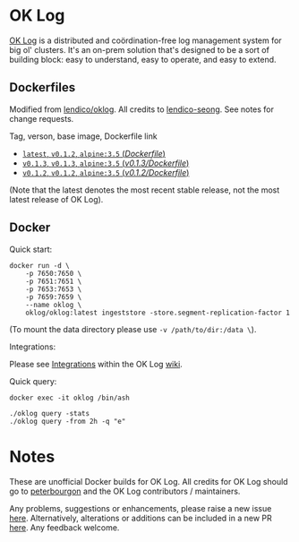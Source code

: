# OK Log

[OK Log](https://github.com/oklog/oklog) is a distributed and coördination-free log management system for big ol' clusters. It's an on-prem solution that's designed to be a sort of building block: easy to understand, easy to operate, and easy to extend.

## Dockerfiles

Modified from [lendico/oklog](https://hub.docker.com/r/lendico/oklog). All credits to [lendico-seong](https://github.com/lendico-seong). See notes for change requests.

Tag, verson, base image, Dockerfile link

-	[`latest`, `v0.1.2`, `alpine:3.5` (*Dockerfile*)](https://github.com/m247suppport/oklog/blob/master/Dockerfile)
-	[`v0.1.3`, `v0.1.3`, `alpine:3.5` (*v0.1.3/Dockerfile*)](https://github.com/m247suppport/oklog/blob/master/v0.1.3/Dockerfile)
-	[`v0.1.2`, `v0.1.2`, `alpine:3.5` (*v0.1.2/Dockerfile*)](https://github.com/m247suppport/oklog/blob/master/v0.1.2/Dockerfile)

(Note that the latest denotes the most recent stable release, not the most latest release of OK Log).

## Docker

Quick start:

```
docker run -d \
	-p 7650:7650 \
	-p 7651:7651 \
	-p 7653:7653 \
	-p 7659:7659 \
	--name oklog \
	oklog/oklog:latest ingeststore -store.segment-replication-factor 1
```


(To mount the data directory please use `-v /path/to/dir:/data \`).

Integrations:

Please see [Integrations](https://github.com/oklog/oklog/wiki/Integrations) within the OK Log [wiki](https://github.com/oklog/oklog/wiki).

Quick query:

```
docker exec -it oklog /bin/ash
```

```
./oklog query -stats
./oklog query -from 2h -q "e"
```


# Notes

These are unofficial Docker builds for OK Log. All credits for OK Log should go to [peterbourgon](https://github.com/peterbourgon) and the OK Log contributors / maintainers.

Any problems, suggestions or enhancements, please raise a new issue [here](https://github.com/m247suppport/oklog/issues/new). Alternatively, alterations or additions can be included in a new PR [here](https://github.com/m247suppport/oklog/pulls). Any feedback welcome.